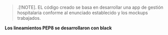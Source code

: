 >.[!NOTE].
>EL código creado se basa en desarrollar una app de gestión hospitalaria conforme al enunciado establecido y los mockups trabajados.

**Los lineamientos PEP8 se desarrollaron con black**
